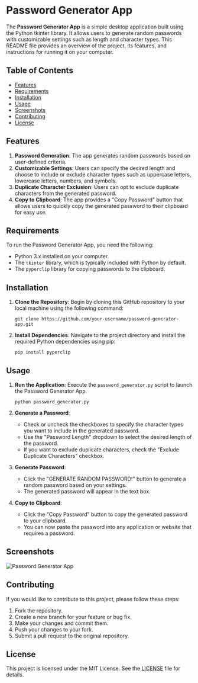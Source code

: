 # Password Generator App

The **Password Generator App** is a simple desktop application built using the Python tkinter library. It allows users to generate random passwords with customizable settings such as length and character types. This README file provides an overview of the project, its features, and instructions for running it on your computer.

## Table of Contents

- [Features](#features)
- [Requirements](#requirements)
- [Installation](#installation)
- [Usage](#usage)
- [Screenshots](#screenshots)
- [Contributing](#contributing)
- [License](#license)

## Features

1. **Password Generation**: The app generates random passwords based on user-defined criteria.
2. **Customizable Settings**: Users can specify the desired length and choose to include or exclude character types such as uppercase letters, lowercase letters, numbers, and symbols.
3. **Duplicate Character Exclusion**: Users can opt to exclude duplicate characters from the generated password.
4. **Copy to Clipboard**: The app provides a "Copy Password" button that allows users to quickly copy the generated password to their clipboard for easy use.

## Requirements

To run the Password Generator App, you need the following:

- Python 3.x installed on your computer.
- The `tkinter` library, which is typically included with Python by default.
- The `pyperclip` library for copying passwords to the clipboard.

## Installation

1. **Clone the Repository**: Begin by cloning this GitHub repository to your local machine using the following command:

   ```
   git clone https://github.com/your-username/password-generator-app.git
   ```

2. **Install Dependencies**: Navigate to the project directory and install the required Python dependencies using pip:

   ```
   pip install pyperclip
   ```

## Usage

1. **Run the Application**: Execute the `password_generator.py` script to launch the Password Generator App.

   ```
   python password_generator.py
   ```

2. **Generate a Password**:

   - Check or uncheck the checkboxes to specify the character types you want to include in the generated password.
   - Use the "Password Length" dropdown to select the desired length of the password.
   - If you want to exclude duplicate characters, check the "Exclude Duplicate Characters" checkbox.

3. **Generate Password**:

   - Click the "GENERATE RANDOM PASSWORD!" button to generate a random password based on your settings.
   - The generated password will appear in the text box.

4. **Copy to Clipboard**:

   - Click the "Copy Password" button to copy the generated password to your clipboard.
   - You can now paste the password into any application or website that requires a password.

## Screenshots

![Password Generator App](screenshot.png)

## Contributing

If you would like to contribute to this project, please follow these steps:

1. Fork the repository.
2. Create a new branch for your feature or bug fix.
3. Make your changes and commit them.
4. Push your changes to your fork.
5. Submit a pull request to the original repository.

## License

This project is licensed under the MIT License. See the [LICENSE](LICENSE) file for details.
